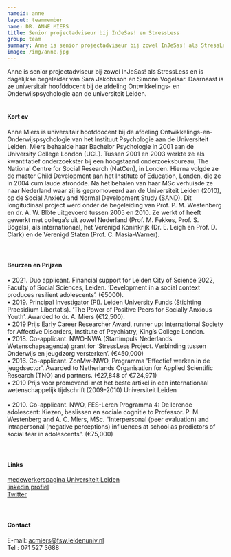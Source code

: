 ```yaml
---
nameid: anne
layout: teammember
name: DR. ANNE MIERS
title: Senior projectadviseur bij InJeSas! en StressLess
group: team
summary: Anne is senior projectadviseur bij zowel InJeSas! als StressLess en is dagelijkse begeleider van Sara Jakobsson en Simone Vogelaar. Daarnaast is ze universitair hoofddocent bij de afdeling Ontwikkelings- en Onderwijspsychologie aan de Universiteit Leiden. 
image: /img/anne.jpg
---
```


Anne is senior projectadviseur bij zowel InJeSas! als StressLess en is dagelijkse begeleider van Sara Jakobsson en Simone Vogelaar. Daarnaast is ze universitair hoofddocent bij de afdeling Ontwikkelings- en Onderwijspsychologie aan de universiteit Leiden.
<br>
<br>
#### Kort cv
Anne Miers is universitair hoofddocent bij de afdeling Ontwikkelings-en-Onderwijspsychologie van het Instituut Psychologie aan de Universiteit Leiden. 
Miers behaalde haar Bachelor Psychologie in 2001 aan de University College London (UCL). Tussen 2001 en 2003 werkte ze als kwantitatief onderzoekster bij een hoogstaand onderzoeksbureau, The National Centre for Social Research (NatCen), in Londen. Hierna volgde ze de master Child Development aan het Institute of Education, Londen, die ze in 2004 cum laude afrondde. Na het behalen van haar MSc verhuisde ze naar Nederland waar zij is gepromoveerd aan de Universiteit Leiden (2010), op de Social Anxiety and Normal Development Study (SAND). Dit longitudinaal project werd onder de begeleiding van Prof. P. M. Westenberg en dr. A. W. Blöte uitgevoerd tussen 2005 en 2010. Ze werkt of heeft gewerkt met collega’s uit zowel Nederland (Prof. M. Fekkes, Prof. S. Bögels), als internationaal, het Verenigd Koninkrijk (Dr. E. Leigh en Prof. D. Clark) en de Verenigd Staten (Prof. C. Masia-Warner). 
<br>
<br>
<br>
#### Beurzen en Prijzen
•	2021. Duo applicant. Financial support for Leiden City of Science 2022, Faculty of Social Sciences, Leiden. ‘Development in a social context produces resilient adolescents’. (€5000).
<br>
•	2019. Principal Investigator (PI). Leiden University Funds (Stichting Praesidium Libertatis). ‘The Power of Positive Peers for Socially Anxious Youth’. Awarded to dr. A. Miers (€12,500). 
<br>
•	2019 Prijs Early Career Researcher Award, runner up: International Society for Affective Disorders, Institute of Psychiatry, King’s College London. 
<br>
•	2018. Co-applicant. NWO-NWA (Startimpuls Nederlands Wetenschapsagenda) grant for ‘StressLess Project. Verbinding tussen Onderwijs en jeugdzorg versterken’. (€450,000)
<br>
•	2016. Co-applicant. ZonMw-NWO, Programma 'Effectief werken in de jeugdsector'. Awarded to Netherlands Organisation for Applied Scientific Research (TNO) and partners. (€27,848 of €724,971)
<br>
•	2010 Prijs voor promovendi met het beste artikel in een internationaal wetenschappelijk tijdschrift (2009-2010) Universiteit Leiden  
<br>
•	2010. Co-applicant. NWO, FES-Leren Programma 4: De lerende adolescent: Kiezen, beslissen en sociale cognitie to Professor. P. M. Westenberg and A. C. Miers, MSc. “Interpersonal (peer evaluation) and intrapersonal (negative perceptions) influences at school as predictors of social fear in adolescents”. (€75,000) 
<br>
<br>
<br>
#### Links
[medewerkerspagina Universiteit Leiden](https://www.universiteitleiden.nl/en/staffmembers/anne-miers#tab-12)
<br>
[linkedin profiel](https://www.linkedin.com/in/anne-miers-58303312/)
<br>
[Twitter](https://twitter.com/AnneMiers/)
<br>
<br>
<br>
#### Contact
E-mail: acmiers@fsw.leidenuniv.nl
<br>
Tel : 071 527 3688
